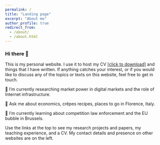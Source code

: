 ```yaml
---
permalink: /
title: "Landing page"
excerpt: "About me"
author_profile: true
redirect_from: 
  - /about/
  - /about.html
---
```


### Hi there 👋
This is my personal website. I use it to host my CV <a href="https://github.com/philiphanspach/philiphanspach.github.io/tree/master/files/Academic_CV_ph.pdf" download> [click to download]</a> and things that I have written. If anything catches your interest, or if you would like to discuss any of the topics or texts on this website, feel free to get in touch. 

🔭 I’m currently researching market power in digital markets and the role of Internet infrastructure.

💬 Ask me about economics, crêpes recipes, places to go in Florence, Italy.

🌱 I’m currently learning about competition law enforcement and the EU bubble in Brussels.

Use the links at the top to see my research projects and papers, my teaching experience, and a CV. My contact details and presence on other websites are on the left.
